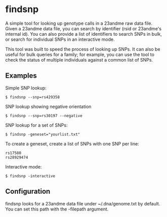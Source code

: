 # findsnp

A simple tool for looking up genotype calls in a 23andme raw data file. Given a 23andme data file, you can search by identifier (rsid or 23andme's internal id). You can also provide a list of identifiers to search SNPs in bulk, or search for individual SNPs in an interactive mode.

This tool was built to speed the process of looking up SNPs. It can also be useful for bulk queries for a family; for example, you can use the tool to check the status of multiple individuals against a common list of SNPs.

## Examples

Simple SNP lookup:
```
$ findsnp --snp=rs429358
```

SNP lookup showing negative orientation
```
$ findsnp --snp=rs30197 --negative
```

SNP lookup for a set of SNPs:
```
$ findsnp -geneset="yourlist.txt"
```

To create a geneset, create a list of SNPs with one SNP per line:

```
rs17580
rs28929474
```

Interactive mode:

```
$ findsnp -interactive
```

## Configuration

findsnp looks for a 23andme data file under ~/.dna/genome.txt by default. You can set this path with the -filepath argument.